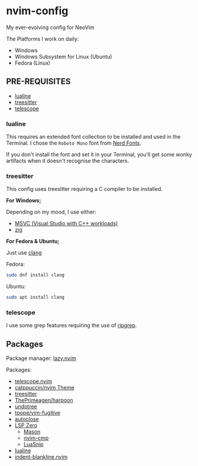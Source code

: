 # nvim-config

My ever-evolving config for NeoVim

The Platforms I work on daily:
- Windows
- Windows Subsystem for Linux (Ubuntu)
- Fedora (Linux)

## PRE-REQUISITES
- [lualine](#lualine)
- [treesitter](#treesitter)
- [telescope](#telescope)

### lualine

This requires an extended font collection to be installed and used in the Terminal. I chose the `Roboto Mono` font from [Nerd Fonts](https://www.nerdfonts.com/font-downloads).

If you don't install the font and set it in your Terminal, you'll get some wonky artifacts when it doesn't recognise the characters.

### treesitter

This config uses treesitter requiring a C compiler to be installed.

**For Windows;**

Depending on my mood, I use either:
- [MSVC (Visual Studio with C++ workloads)](https://visualstudio.microsoft.com/vs/features/cplusplus/)
- [zig](https://ziglang.org/)

**For Fedora & Ubuntu;**

Just use [clang](https://packages.fedoraproject.org/pkgs/llvm/clang/)

Fedora:
```sh
sudo dnf install clang
```

Ubuntu:
```sh
sudo apt install clang
```

### telescope

I use some grep features requiring the use of [ripgrep](https://github.com/BurntSushi/ripgrep#installation).

## Packages

Package manager: [lazy.nvim](https://github.com/folke/lazy.nvim)

Packages:
- [telescope.nvim](https://github.com/nvim-telescope/telescope.nvim)
- [catppuccin/nvim Theme](https://github.com/catppuccin/nvim)
- [treesitter](https://github.com/nvim-treesitter/nvim-treesitter)
- [ThePrimeagen/harpoon](https://github.com/ThePrimeagen/harpoon)
- [undotree](https://github.com/mbbill/undotree)
- [tpope/vim-fugitive](https://github.com/tpope/vim-fugitive)
- [autoclose](https://github.com/m4xshen/autoclose.nvim)
- [LSP Zero](https://github.com/VonHeikemen/lsp-zero.nvim)
    - [Mason](https://github.com/williamboman/mason.nvim)
    - [nvim-cmp](https://github.com/hrsh7th/nvim-cmp)
    - [LuaSnip](https://github.com/L3MON4D3/LuaSnip)
- [lualine](https://github.com/nvim-lualine/lualine.nvim)
- [indent-blankline.nvim](https://github.com/lukas-reineke/indent-blankline.nvim)
